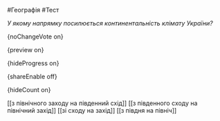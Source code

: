 #Географія #Тест

*У якому напрямку посилюється континентальність клімату України?*

{noChangeVote on}

{preview on}

{hideProgress on}

{shareEnable off}

{hideCount on}

[[з північного заходу на південний схід]]
[[з південного сходу на північний захід]]
[[зі сходу на захід]]
[[з півдня на північ]]
